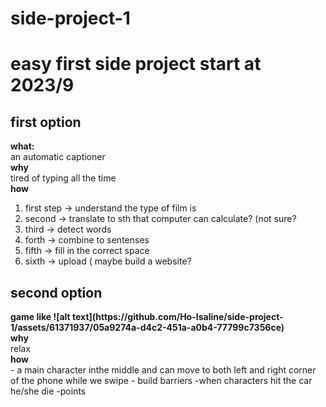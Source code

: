 # side-project-1
<h1>easy first side project start at 2023/9</h1>
  <h2>first option</h2>
  <b>what:</b></br>
  an automatic captioner</br>
  <b>why</b></br>
  tired of typing all the time</br>
  <b>how</b></br>
  <ol>
    <li>first step -> understand the type of film is </li>
    <li>second -> translate to sth that computer can calculate? (not sure?</li>
    <li>third -> detect words</li>
    <li>forth -> combine to sentenses</li>
    <li>fifth -> fill in the correct space</li>
    <li>sixth -> upload ( maybe build a website?</li>
  </ol>
<h2>second option</h2>
<b>game like 
![alt text](https://github.com/Ho-Isaline/side-project-1/assets/61371937/05a9274a-d4c2-451a-a0b4-77799c7356ce)
</b></br>
<b>why</b></br>
relax</br>
<b>how</b></br>
- a main character inthe middle and can move to both left and right corner of the phone while we swipe
- build barriers
-when characters hit the car he/she die
-points  

